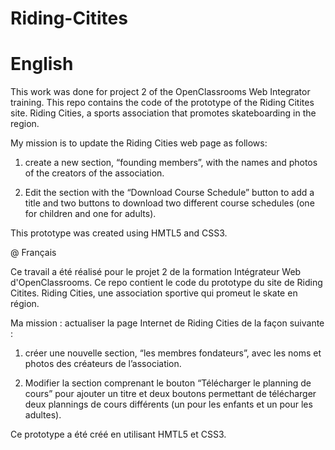 # Riding-Citites

# English

This work was done for project 2 of the OpenClassrooms Web Integrator training.
This repo contains the code of the prototype of the Riding Citites site.
Riding Cities, a sports association that promotes skateboarding in the region.

My mission is to update the Riding Cities web page as follows:

1. create a new section, “founding members”, with the names and photos of the creators of the association.

2. Edit the section with the “Download Course Schedule” button to add a title and two buttons to download two different course schedules (one for children and one for adults).


This prototype was created using HMTL5 and CSS3.


@ Français

Ce travail a été réalisé pour le projet 2 de la formation Intégrateur Web d'OpenClassrooms.
Ce repo contient le code du prototype du site de Riding Citites.
Riding Cities, une association sportive qui promeut le skate en région. 

Ma mission : actualiser la page Internet de Riding Cities de la façon suivante :

1. créer une nouvelle section, “les membres fondateurs”, avec les noms et photos des créateurs de l’association.

2. Modifier la section comprenant le bouton “Télécharger le planning de cours” pour ajouter un titre et deux boutons permettant de télécharger deux plannings de cours différents (un pour les enfants et un pour les adultes).


Ce prototype a été créé en utilisant HMTL5 et CSS3.
